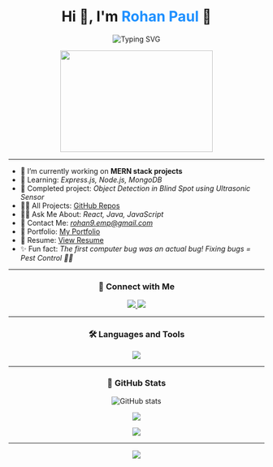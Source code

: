 <h1 align="center">Hi 👋, I'm <span style="color:#1E90FF;">Rohan Paul</span> 🚀</h1>

<p align="center">
  <img src="https://readme-typing-svg.herokuapp.com?font=Fira+Code&size=25&duration=2000&pause=1000&color=4169E1&center=true&width=450&lines=Welcome+to+My+GitHub+Profile!;Full+Stack+Developer+%7C+Java+%7C+MERN+Stack;Exploring+Tech+with+Creativity+%f0%9f%a7%a0" alt="Typing SVG" />
</p>

<p align="center">
  <img src="https://media.giphy.com/media/qgQUggAC3Pfv687qPC/giphy.gif" width="300" height="200">
</p>

---

- 💼 I’m currently working on **MERN stack projects**
- 🌱 Learning: *Express.js, Node.js, MongoDB*
- 🔗 Completed project: *Object Detection in Blind Spot using Ultrasonic Sensor*
- 👨‍💻 All Projects: [GitHub Repos](https://github.com/rohaney09?tab=repositories)
- 🙋‍♂️ Ask Me About: *React, Java, JavaScript*
- 📧 Contact Me: *rohan9.emp@gmail.com*
- 📅 Portfolio: [My Portfolio](https://rohaney09.github.io/Digital-Portfolio/)
- 📄 Resume: [View Resume](https://drive.google.com/file/d/1i0atEEE2XMajZQ8vwMQuQ2orsz9kZOPj/view?usp=sharing)
- ✨ Fun fact: *The first computer bug was an actual bug! Fixing bugs = Pest Control 🐛🚀*

---

<h3 align="center">💬 Connect with Me</h3>
<p align="center">
  <a href="https://www.linkedin.com/in/rohanpaul888" target="_blank">
    <img src="https://img.shields.io/badge/LinkedIn-blue?logo=linkedin&style=for-the-badge" />
  </a>
  <a href="https://www.hackerrank.com/profile/rohanxxzy" target="_blank">
    <img src="https://img.shields.io/badge/HackerRank-2EC866?logo=hackerrank&style=for-the-badge" />
  </a>
</p>

---

<h3 align="center">🛠️ Languages and Tools</h3>
<p align="center">
  <img src="https://skillicons.dev/icons?i=java,react,nodejs,mongodb,express,javascript,html,css,figma,mysql,linux,python,c,cpp" />
</p>

---

<h3 align="center">🌟 GitHub Stats</h3>
<p align="center">
  <img src="https://github-readme-stats.vercel.app/api?username=rohaney09&show_icons=true&theme=tokyonight" alt="GitHub stats" />
</p>
<p align="center">
  <img src="https://github-readme-streak-stats.herokuapp.com/?user=rohaney09&theme=radical" />
</p>
<p align="center">
  <img src="https://github-readme-stats.vercel.app/api/top-langs/?username=rohaney09&layout=compact&theme=onedark" />
</p>

---

<p align="center">
  <img src="https://quotes-github-readme.vercel.app/api?type=horizontal&theme=tokyonight"/>
</p>
